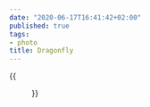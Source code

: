 ```yaml
---
date: "2020-06-17T16:41:42+02:00"
published: true
tags:
- photo
title: Dragonfly
---
```


{{<figure alt="Dragonfly" src="/images/2020-06-17-Dragonfly.jpg" width="1280">}}
